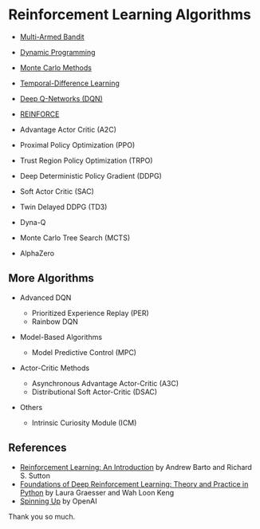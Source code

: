 # Reinforcement Learning Algorithms

- [Multi-Armed Bandit](./multi_armed_bandit)
- [Dynamic Programming](./dp)
- [Monte Carlo Methods](./monte_carlo_methods)
- [Temporal-Difference Learning](./td_learning)
- [Deep Q-Networks (DQN)](./dqn)
- [REINFORCE](./reinforce)

- Advantage Actor Critic (A2C)
- Proximal Policy Optimization (PPO)
- Trust Region Policy Optimization (TRPO)
- Deep Deterministic Policy Gradient (DDPG)
- Soft Actor Critic (SAC)
- Twin Delayed DDPG (TD3)

- Dyna-Q
- Monte Carlo Tree Search (MCTS)
- AlphaZero

## More Algorithms

- Advanced DQN

  - Prioritized Experience Replay (PER)
  - Rainbow DQN

- Model-Based Algorithms

  - Model Predictive Control (MPC)

- Actor-Critic Methods

  - Asynchronous Advantage Actor-Critic (A3C)
  - Distributional Soft Actor-Critic (DSAC)

- Others
  - Intrinsic Curiosity Module (ICM)


## References


- [Reinforcement Learning: An Introduction](https://www.amazon.com/Reinforcement-Learning-Introduction-Adaptive-Computation/dp/0262039249) by Andrew Barto and Richard S. Sutton
- [Foundations of Deep Reinforcement Learning: Theory and Practice in Python](https://www.amazon.com/Foundations-Deep-Reinforcement-Learning-Addison-Wesley-ebook/dp/B07ZVYZC6F) by Laura Graesser and Wah Loon Keng
- [Spinning Up](https://spinningup.openai.com/en/latest/index.html) by OpenAI

Thank you so much.
